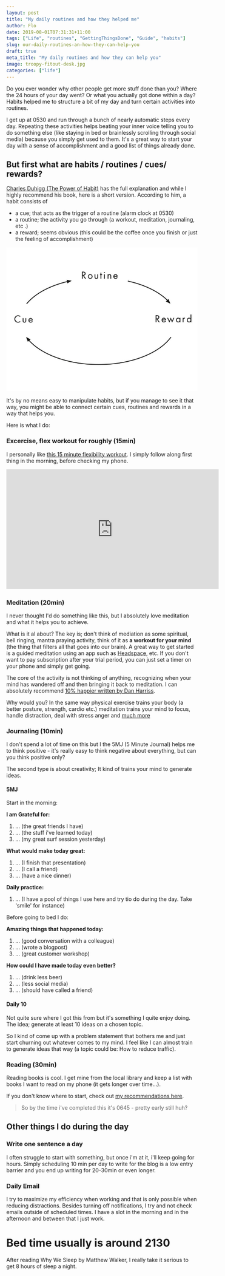 ```yaml
---
layout: post
title: "My daily routines and how they helped me"
author: Flo
date: 2019-08-01T07:31:31+11:00
tags: ["Life", "routines", "GettingThingsDone", "Guide", "habits"]
slug: our-daily-routines-an-how-they-can-help-you
draft: true
meta_title: "My daily routines and how they can help you"
image: troopy-fitout-desk.jpg
categories: ["life"]
---
```


Do you ever wonder why other people get more stuff done than you? Where the 24 hours of your day went? Or what you actually got done within a day? Habits helped me to structure a bit of my day and turn certain activities into routines.

I get up at 0530 and run through a bunch of nearly automatic steps every day. Repeating these activities helps beating your inner voice telling you to do something else (like staying in bed or brainlessly scrolling through social media) because you simply get used to them. It's a great way to start your day with a sense of accomplishment and a good list of things already done.

## But first what are habits / routines / cues/ rewards?

[Charles Duhigg (The Power of Habit)](https://charlesduhigg.com/how-habits-work/) has the full explanation and while I highly recommend his book, here is a short version. According to him, a habit consists of

* a cue; that acts as the trigger of a routine (alarm clock at 0530)
* a routine; the activity you go through (a workout, meditation, journaling, etc .)
* a reward; seems obvious (this could be the coffee once you finish or just the feeling of accomplishment)

![charles duhigg the power of habit loop](./charles-duhigg-habit-loop.jpg)

It's by no means easy to manipulate habits, but if you manage to see it that way, you might be able to connect certain cues, routines and rewards in a way that helps you.

Here is what I do:

### Excercise, flex workout for roughly (15min)

I personally like [this 15 minute flexibility workout](https://www.youtube.com/watch?v=L_xrDAtykMI). I simply follow along first thing in the morning, before checking my phone.

<iframe width="560" height="315" src="https://www.youtube.com/embed/L_xrDAtykMI" frameborder="0" allow="accelerometer; autoplay; encrypted-media; gyroscope; picture-in-picture" allowfullscreen></iframe>

### Meditation (20min)

I never thought I'd do something like this, but I absolutely love meditation and what it helps you to achieve.

What is it al about?
The key is; don't think of mediation as some spiritual, bell ringing, mantra praying activity, think of it as **a workout for your mind** (the thing that filters all that goes into our brain).
A great way to get started is a guided meditation using an app such as [Headspace](https://www.headspace.com), etc. If you don't want to pay subscription after your trial period, you can just set a timer on your phone and simply get going.

The core of the activity is not thinking of anything, recognizing when your mind has wandered off and then bringing it back to meditation.
I can absolutely recommend [10% happier written by Dan Harriss](https://www.tenpercent.com/).

Why would you?
In the same way physical exercise trains your body (a better posture, strength, cardio etc.) meditation trains your mind to focus, handle distraction, deal with stress anger and [much more](https://www.headspace.com/science/meditation-benefits)

### Journaling (10min)

I don't spend a lot of time on this but I the 5MJ (5 Minute Journal) helps me to think positive - it's really easy to think negative about everything, but can you think positive only?

The second type is about creativity; It kind of trains your mind to generate ideas.

#### 5MJ

Start in the morning:

**I am Grateful for:**

1. ... (the great friends I have)
2. ... (the stuff i've learned today)
3. ... (my great surf session yesterday)

**What would make today great:**

1. ... (I finish that presentation)
2. ... (I call a friend)
3. ... (have a nice dinner)

**Daily practice:**

1. ... (I have a pool of things I use here and try tio do during the day. Take 'smile' for instance)

Before going to bed I do:

**Amazing things that happened today:**

1. ... (good conversation with a colleague)
2. ... (wrote a blogpost)
3. ... (great customer workshop)

**How could I have made today even better?**

1. ... (drink less beer)
2. ... (less social media)
3. ... (should have called a friend)

#### Daily 10

Not quite sure where I got this from but it's something I quite enjoy doing. The idea; generate at least 10 ideas on a chosen topic.

So I kind of come up with a problem statement that bothers me and just start churning out whatever comes to my mind. I feel like I can almost train to generate ideas that way (a topic could be: How to reduce traffic).

### Reading (30min)

Reading books is cool. I get mine from the local library and keep a list with books I want to read on my phone (it gets longer over time...).

If you don't know where to start, check out [my recommendations here](book-recommendations-in-2018-2019).

> So by the time i've completed this it's 0645 - pretty early still huh?

## Other things I do during the day

### Write one sentence a day

I often struggle to start with something, but once i'm at it, i'll keep going for hours. Simply scheduling 10 min per day to write for the blog is a low entry barrier and you end up writing for 20-30min or even longer.

### Daily Email

I try to maximize my efficiency when working and that is only possible when reducing distractions. Besides turning off notifications, I try and not check emails outside of scheduled times. I have a slot in the morning and in the afternoon and between that I just work.

# Bed time usually is around 2130

After reading Why We Sleep by Matthew Walker, I really take it serious to get 8 hours of sleep a night.
